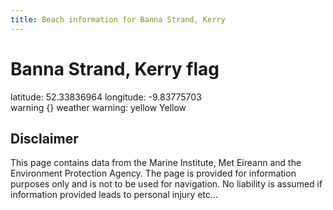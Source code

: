 ```yaml
---
title: Beach information for Banna Strand, Kerry
---
```

# Banna Strand, Kerry <span class="material-icons blue-flag">flag</span>

<div class="location-info">latitude: 52.33836964 longitude: -9.83775703</div>
<div class="met-eireann-warnings"><span class="material-icons {}-warning">warning</span>&nbsp;{} weather warning: yellow Yellow&nbsp;</div>
<div></div>

## Disclaimer

This page contains data from the Marine Institute, 
Met Eireann and the Environment Protection Agency. The page is provided for
information purposes only and is not to be used for navigation. No liability 
is assumed if information provided leads to personal injury etc...